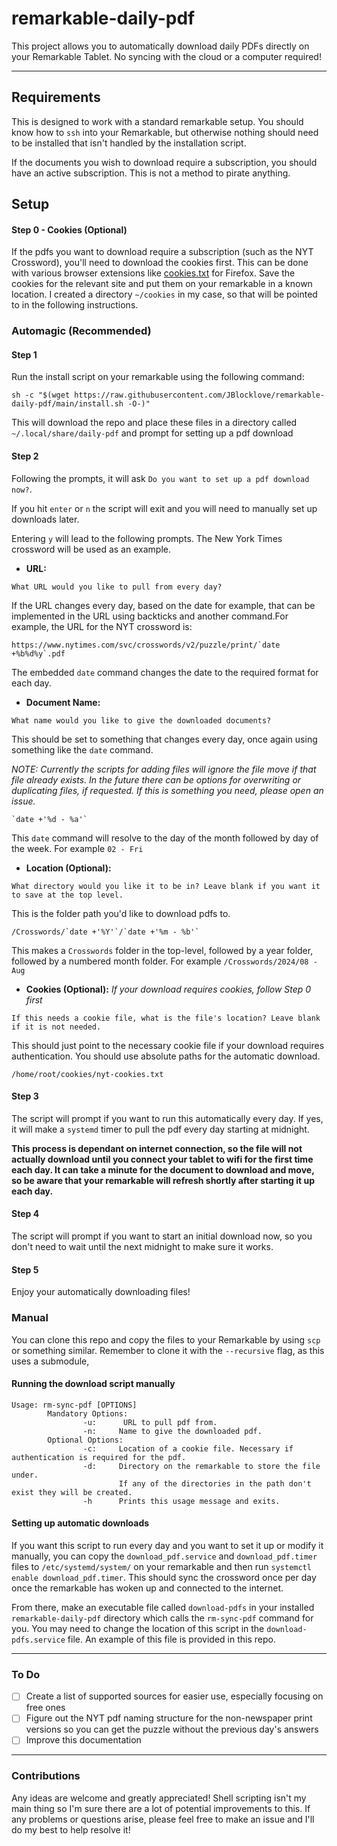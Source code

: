 # remarkable-daily-pdf

This project allows you to automatically download daily PDFs directly on your Remarkable Tablet. No syncing with the cloud or a computer required!

---

## Requirements
This is designed to work with a standard remarkable setup. You should know how to `ssh` into your Remarkable, but otherwise nothing should need to be installed that isn't handled by the installation script.

If the documents you wish to download require a subscription, you should have an active subscription. This is not a method to pirate anything.

## Setup

#### Step 0 - Cookies (Optional)
If the pdfs you want to download require a subscription (such as the NYT Crossword), you'll need to download the cookies first. This can be done with various browser extensions like [cookies.txt](https://addons.mozilla.org/en-US/firefox/addon/cookies-txt/) for Firefox. Save the cookies for the relevant site and put them on your remarkable in a known location. I created a directory `~/cookies` in my case, so that will be pointed to in the following instructions.

### Automagic (Recommended)

#### Step 1

Run the install script on your remarkable using the following command:
  ```
  sh -c "$(wget https://raw.githubusercontent.com/JBlocklove/remarkable-daily-pdf/main/install.sh -O-)"
  ```
  This will download the repo and place these files in a directory called `~/.local/share/daily-pdf` and prompt for setting up a pdf download

#### Step 2
Following the prompts, it will ask `Do you want to set up a pdf download now?`.

If you hit `enter` or `n` the script will exit and you will need to manually set up downloads later.

Entering `y` will lead to the following prompts. The New York Times crossword will be used as an example.

- **URL:**
```
What URL would you like to pull from every day?
```
If the URL changes every day, based on the date for example, that can be implemented in the URL using backticks and another command.For example, the URL for the NYT crossword is:
```
https://www.nytimes.com/svc/crosswords/v2/puzzle/print/`date +%b%d%y`.pdf
```
The embedded `date` command changes the date to the required format for each day.

- **Document Name:**
```
What name would you like to give the downloaded documents?
```
This should be set to something that changes every day, once again using something like the `date` command.

*NOTE: Currently the scripts for adding files will ignore the file move if that file already exists. In the future there can be options for overwriting or duplicating files, if requested. If this is something you need, please open an issue.*

```
`date +'%d - %a'`
```
This `date` command will resolve to the day of the month followed by day of the week. For example `02 - Fri`

- **Location (Optional):**
```
What directory would you like it to be in? Leave blank if you want it to save at the top level.
```

This is the folder path you'd like to download pdfs to.
```
/Crosswords/`date +'%Y'`/`date +'%m - %b'`
```

This makes a `Crosswords` folder in the top-level, followed by a year folder, followed by a numbered month folder. For example `/Crosswords/2024/08 - Aug`

- **Cookies (Optional):**
*If your download requires cookies, follow Step 0 first*
```
If this needs a cookie file, what is the file's location? Leave blank if it is not needed.
```

This should just point to the necessary cookie file if your download requires authentication. You should use absolute paths for the automatic download.

```
/home/root/cookies/nyt-cookies.txt
```

#### Step 3
The script will prompt if you want to run this automatically every day. If yes, it will make a `systemd` timer to pull the pdf every day starting at midnight.

**This process is dependant on internet connection, so the file will not actually download until you connect your tablet to wifi for the first time each day. It can take a minute for the document to download and move, so be aware that your remarkable will refresh shortly after starting it up each day.**

#### Step 4
The script will prompt if you want to start an initial download now, so you don't need to wait until the next midnight to make sure it works.

#### Step 5
Enjoy your automatically downloading files!

### Manual
You can clone this repo and copy the files to your Remarkable by using `scp` or something similar. Remember to clone it with the `--recursive` flag, as this uses a submodule,

#### Running the download script manually
```
Usage: rm-sync-pdf [OPTIONS]
        Mandatory Options:
                -u:      URL to pull pdf from.
                -n:     Name to give the downloaded pdf.
        Optional Options:
                -c:     Location of a cookie file. Necessary if authentication is required for the pdf.
                -d:     Directory on the remarkable to store the file under.
                        If any of the directories in the path don't exist they will be created.
                -h      Prints this usage message and exits.
```

#### Setting up automatic downloads
If you want this script to run every day and you want to set it up or modify it manually, you can copy the `download_pdf.service` and `download_pdf.timer` files to `/etc/systemd/system/` on your remarkable and then run `systemctl enable download_pdf.timer`. This should sync the crossword once per day once the remarkable has woken up and connected to the internet.

From there, make an executable file called `download-pdfs` in your installed `remarkable-daily-pdf` directory which calls the `rm-sync-pdf` command for you. You may need to change the location of this script in the `download-pdfs.service` file. An example of this file is provided in this repo.

---

### To Do
 - [ ] Create a list of supported sources for easier use, especially focusing on free ones
 - [ ] Figure out the NYT pdf naming structure for the non-newspaper print versions so you can get the puzzle without the previous day's answers
 - [ ] Improve this documentation

---
### Contributions
Any ideas are welcome and greatly appreciated! Shell scripting isn't my main thing so I'm sure there are a lot of potential improvements to this. If any problems or questions arise, please feel free to make an issue and I'll do my best to help resolve it!
